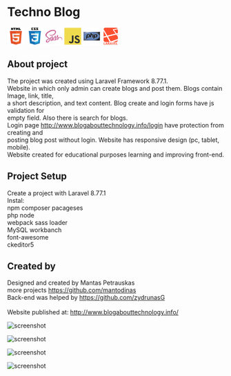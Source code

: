 # Techno Blog

<p align="left"> 
<img src="https://raw.githubusercontent.com/devicons/devicon/master/icons/html5/html5-original-wordmark.svg" alt="html5" width="40" height="40"/> <img src="https://raw.githubusercontent.com/devicons/devicon/master/icons/css3/css3-original-wordmark.svg" alt="css" width="40" height="40"/> <img src="https://raw.githubusercontent.com/devicons/devicon/master/icons/sass/sass-original.svg" alt="sass" width="40" height="40"/> <img src="https://raw.githubusercontent.com/devicons/devicon/master/icons/javascript/javascript-original.svg" alt="javascript" width="40" height="40"/> <img src="https://raw.githubusercontent.com/devicons/devicon/master/icons/php/php-original.svg" alt="php" width="40" height="40"/> <img src="https://raw.githubusercontent.com/devicons/devicon/master/icons/laravel/laravel-plain-wordmark.svg" alt="laravel" width="40" height="40"/>
</p>

## About project
The project was created using Laravel Framework 8.77.1. 
<br>Website in which only admin can create blogs and post them. Blogs contain Image, link, title, 
<br>a short description, and text content. Blog create and login forms have js validation for 
<br>empty field. Also there is search for blogs. 
<br>Login page http://www.blogabouttechnology.info/login have protection from creating and 
<br>posting blog post without login. Website has responsive design (pc, tablet, mobile).
<br>Website created for educational purposes learning and improving front-end.

## Project Setup
Create a project with Laravel 8.77.1
<br>Instal:
<br>npm composer pacageses
<br>php node
<br>webpack sass loader
<br>MySQL workbanch
<br>font-awesome
<br>ckeditor5

## Created by
Designed and created by Mantas Petrauskas
<br>more projects https://github.com/mantodinas
<br>Back-end was helped by https://github.com/zydrunasG
<br>
<br>Website published at: http://www.blogabouttechnology.info/

![screenshot](../img/screenshots/top.jpgjpg)

![screenshot](./public/img/screenshots/top.jpgjpg)

![screenshot](./public/img/screenshots/top.jpgjpg)

![screenshot](./public/img/screenshots/top.jpgjpg)
